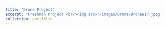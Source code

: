 ```yaml
---
title: "Drone Project"
excerpt: "Freshman Project <br/><img src='/images/Drone/DroneWIP.jpeg' height='300' width='100' >"
collection: portfolio
---
```



